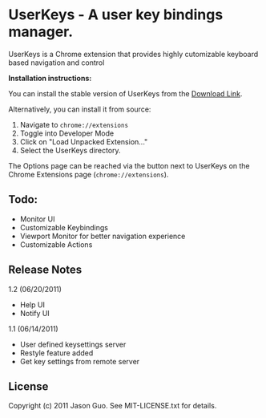 UserKeys - A user key bindings manager.
========================================

UserKeys is a Chrome extension that provides highly cutomizable keyboard based navigation and control 

__Installation instructions:__

You can install the stable version of UserKeys from the
[Download Link](http://userkeys.com/userkeys.crx).

Alternatively, you can install it from source:

1. Navigate to `chrome://extensions`
2. Toggle into Developer Mode
3. Click on "Load Unpacked Extension..."
4. Select the UserKeys directory.

The Options page can be reached via the button next to UserKeys on
the Chrome Extensions page (`chrome://extensions`).

Todo:
-----

 - Monitor UI
 - Customizable Keybindings
 - Viewport Monitor for better navigation experience
 - Customizable Actions

Release Notes
-------------

1.2 (06/20/2011)

 - Help UI
 - Notify UI

1.1 (06/14/2011)

 - User defined keysettings server
 - Restyle feature added 
 - Get key settings from remote server

License
-------
Copyright (c) 2011 Jason Guo. See MIT-LICENSE.txt for details.

